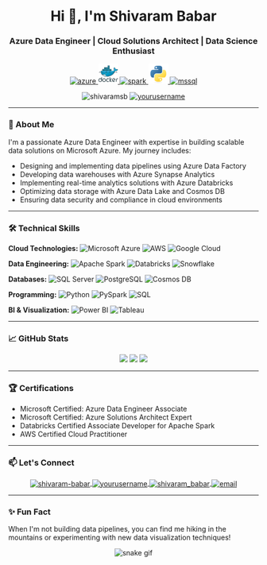 <h1 align="center">Hi 👋, I'm Shivaram Babar</h1>
<h3 align="center">Azure Data Engineer | Cloud Solutions Architect | Data Science Enthusiast</h3>

<p align="center">
  <a href="https://azure.microsoft.com/en-in/" target="_blank" rel="noreferrer">
    <img src="https://www.vectorlogo.zone/logos/microsoft_azure/microsoft_azure-icon.svg" alt="azure" width="40" height="40"/>
  </a>
  <a href="https://www.docker.com/" target="_blank" rel="noreferrer">
    <img src="https://raw.githubusercontent.com/devicons/devicon/master/icons/docker/docker-original-wordmark.svg" alt="docker" width="40" height="40"/>
  </a>
  <a href="https://spark.apache.org/" target="_blank" rel="noreferrer">
    <img src="https://www.vectorlogo.zone/logos/apache_spark/apache_spark-icon.svg" alt="spark" width="40" height="40"/>
  </a>
  <a href="https://www.python.org" target="_blank" rel="noreferrer">
    <img src="https://raw.githubusercontent.com/devicons/devicon/master/icons/python/python-original.svg" alt="python" width="40" height="40"/>
  </a>
  <a href="https://www.microsoft.com/en-us/sql-server" target="_blank" rel="noreferrer">
    <img src="https://www.svgrepo.com/show/303229/microsoft-sql-server-logo.svg" alt="mssql" width="40" height="40"/>
  </a>
</p>

<p align="center">
  <img src="https://komarev.com/ghpvc/?username=shivaramsb&label=Profile%20views&color=0e75b6&style=flat" alt="shivaramsb" /> 
  <a href="https://twitter.com/yourusername" target="blank">
    <img src="https://img.shields.io/twitter/follow/yourusername?logo=twitter&style=for-the-badge" alt="yourusername"/>
  </a>
</p>

---

### 🚀 About Me

I'm a passionate Azure Data Engineer with expertise in building scalable data solutions on Microsoft Azure. My journey includes:
- Designing and implementing data pipelines using Azure Data Factory
- Developing data warehouses with Azure Synapse Analytics
- Implementing real-time analytics solutions with Azure Databricks
- Optimizing data storage with Azure Data Lake and Cosmos DB
- Ensuring data security and compliance in cloud environments

---

### 🛠️ Technical Skills

**Cloud Technologies:**
![Microsoft Azure](https://img.shields.io/badge/Microsoft_Azure-0089D6?style=for-the-badge&logo=microsoft-azure&logoColor=white)
![AWS](https://img.shields.io/badge/AWS-%23FF9900.svg?style=for-the-badge&logo=amazon-aws&logoColor=white)
![Google Cloud](https://img.shields.io/badge/GoogleCloud-%234285F4.svg?style=for-the-badge&logo=google-cloud&logoColor=white)

**Data Engineering:**
![Apache Spark](https://img.shields.io/badge/Apache_Spark-FFFFFF?style=for-the-badge&logo=apachespark&logoColor=#E35A16)
![Databricks](https://img.shields.io/badge/Databricks-FF3621?style=for-the-badge&logo=databricks&logoColor=white)
![Snowflake](https://img.shields.io/badge/Snowflake-29B5E8?style=for-the-badge&logo=snowflake&logoColor=white)

**Databases:**
![SQL Server](https://img.shields.io/badge/Microsoft_SQL_Server-CC2927?style=for-the-badge&logo=microsoft-sql-server&logoColor=white)
![PostgreSQL](https://img.shields.io/badge/PostgreSQL-316192?style=for-the-badge&logo=postgresql&logoColor=white)
![Cosmos DB](https://img.shields.io/badge/Cosmos_DB-2CA5E0?style=for-the-badge&logo=azure-cosmos-db&logoColor=white)

**Programming:**
![Python](https://img.shields.io/badge/Python-3776AB?style=for-the-badge&logo=python&logoColor=white)
![PySpark](https://img.shields.io/badge/PySpark-E25A1C?style=for-the-badge&logo=apachespark&logoColor=white)
![SQL](https://img.shields.io/badge/SQL-4479A1?style=for-the-badge&logo=postgresql&logoColor=white)

**BI & Visualization:**
![Power BI](https://img.shields.io/badge/Power_BI-F2C811?style=for-the-badge&logo=powerbi&logoColor=black)
![Tableau](https://img.shields.io/badge/Tableau-E97627?style=for-the-badge&logo=tableau&logoColor=white)

---

### 📈 GitHub Stats

<div align="center">
  <img height="180em" src="https://github-readme-stats.vercel.app/api?username=shivaramsb&show_icons=true&theme=radical&include_all_commits=true&count_private=true"/>
  <img height="180em" src="https://github-readme-stats.vercel.app/api/top-langs/?username=shivaramsb&layout=compact&langs_count=8&theme=radical"/>
  <img height="180em" src="https://github-readme-streak-stats.herokuapp.com/?user=shivaramsb&theme=radical"/>
</div>

---

### 🏆 Certifications
- Microsoft Certified: Azure Data Engineer Associate
- Microsoft Certified: Azure Solutions Architect Expert
- Databricks Certified Associate Developer for Apache Spark
- AWS Certified Cloud Practitioner

---

### 📫 Let's Connect
<p align="center">
  <a href="https://linkedin.com/in/shivaram-babar" target="blank">
    <img align="center" src="https://raw.githubusercontent.com/rahuldkjain/github-profile-readme-generator/master/src/images/icons/Social/linked-in-alt.svg" alt="shivaram-babar" height="30" width="40" />
  </a>
  <a href="https://twitter.com/yourusername" target="blank">
    <img align="center" src="https://raw.githubusercontent.com/rahuldkjain/github-profile-readme-generator/master/src/images/icons/Social/twitter.svg" alt="yourusername" height="30" width="40" />
  </a>
  <a href="https://instagram.com/shivaram_babar" target="blank">
    <img align="center" src="https://raw.githubusercontent.com/rahuldkjain/github-profile-readme-generator/master/src/images/icons/Social/instagram.svg" alt="shivaram_babar" height="30" width="40" />
  </a>
  <a href="mailto:shivaramb1702@gmail.com">
    <img align="center" src="https://img.icons8.com/color/48/000000/gmail-new.png" alt="email" height="30" width="40" />
  </a>
</p>

---

### ✨ Fun Fact
When I'm not building data pipelines, you can find me hiking in the mountains or experimenting with new data visualization techniques!

<p align="center">
  <img src="https://github.com/shivaramsb/shivaramsb/blob/output/github-contribution-grid-snake.svg" alt="snake gif"/>
</p>
